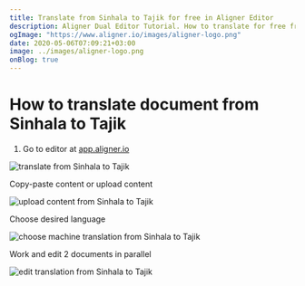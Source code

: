 ```yaml
---
title: Translate from Sinhala to Tajik for free in Aligner Editor
description: Aligner Dual Editor Tutorial. How to translate for free from Sinhala to Tajik. Aligner is multilingual document management platform. 
ogImage: "https://www.aligner.io/images/aligner-logo.png"
date: 2020-05-06T07:09:21+03:00
image: ../images/aligner-logo.png
onBlog: true
---
```


# How to translate document from Sinhala to Tajik

1. Go to editor at [app.aligner.io](https://app.aligner.io "Aligner App web page")

![translate from Sinhala to Tajik](../aligner-blank-editor.png "translate from Sinhala to Tajik")

Copy-paste content or upload content

![upload content from Sinhala to Tajik](../aligner-uploaded-document.png "upload content from Sinhala to Tajik")

Choose desired language

![choose machine translation from Sinhala to Tajik](../aligner-language-dropdown.png "choose machine translation from Sinhala to Tajik")

Work and edit 2 documents in parallel

![edit translation from Sinhala to Tajik](../aligner-double-sitded-editor.png "edit translation from Sinhala to Tajik")

